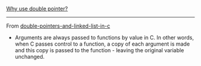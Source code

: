 [Why use double pointer?](https://stackoverflow.com/questions/5580761/why-use-double-pointer-or-why-use-pointers-to-pointers)

---
From [double-pointers-and-linked-list-in-c](https://dev-notes.eu/2018/07/double-pointers-and-linked-list-in-c/)

* Arguments are always passed to functions by value in C. In other words, when C passes control to a function, a copy of each argument is made and this copy is passed to the function - leaving the original variable unchanged.
